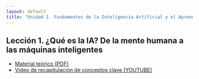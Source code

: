 ```yaml
---
layout: default
title: "Unidad 1. Fundamentos de la Inteligencia Artificial y el Aprendizaje Automático"
---
```


## Lección 1. ¿Qué es la IA? De la mente humana a las máquinas inteligentes

- [Material teórico (PDF)](https://github.com/mireiaconsarnau/machine_learning/raw/main/unidad1/l1.pdf)
- [Vídeo de recapitulación de conceptos clave (YOUTUBE)](https://youtu.be/p27AhdHxi_o)
